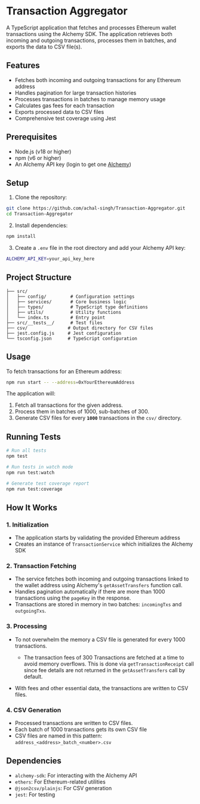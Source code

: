 # Transaction Aggregator

A TypeScript application that fetches and processes Ethereum wallet transactions using the Alchemy SDK. The application retrieves both incoming and outgoing transactions, processes them in batches, and exports the data to CSV file(s).

## Features

- Fetches both incoming and outgoing transactions for any Ethereum address
- Handles pagination for large transaction histories
- Processes transactions in batches to manage memory usage
- Calculates gas fees for each transaction
- Exports processed data to CSV files
- Comprehensive test coverage using Jest

## Prerequisites

- Node.js (v18 or higher)
- npm (v6 or higher)
- An Alchemy API key (login to get one [Alchemy](https://auth.alchemy.com/))

## Setup

1. Clone the repository:

```bash
git clone https://github.com/achal-singh/Transaction-Aggregator.git
cd Transaction-Aggregator
```

2. Install dependencies:

```bash
npm install
```

3. Create a `.env` file in the root directory and add your Alchemy API key:

```bash
ALCHEMY_API_KEY=your_api_key_here
```

## Project Structure

```
├── src/
│   ├── config/         # Configuration settings
│   ├── services/       # Core business logic
│   ├── types/          # TypeScript type definitions
│   ├── utils/          # Utility functions
│   └── index.ts        # Entry point
├── src/__tests__/      # Test files
├── csv/               # Output directory for CSV files
├── jest.config.js     # Jest configuration
└── tsconfig.json      # TypeScript configuration
```

## Usage

To fetch transactions for an Ethereum address:

```bash
npm run start -- --address=0xYourEthereumAddress
```

The application will:

1. Fetch all transactions for the given address.
2. Process them in batches of 1000, sub-batches of 300.
3. Generate CSV files for every **`1000`** transactions in the `csv/` directory.

## Running Tests

```bash
# Run all tests
npm test

# Run tests in watch mode
npm run test:watch

# Generate test coverage report
npm run test:coverage
```

## How It Works

### 1. Initialization

- The application starts by validating the provided Ethereum address
- Creates an instance of `TransactionService` which initializes the Alchemy SDK

### 2. Transaction Fetching

- The service fetches both incoming and outgoing transactions linked to the wallet address using Alchemy's `getAssetTransfers` function call.
- Handles pagination automatically if there are more than 1000 transactions using the `pageKey` in the response.
- Transactions are stored in memory in two batches: `incomingTxs` and `outgoingTxs`.

### 3. Processing

- To not overwhelm the memory a CSV file is generated for every 1000 transactions.

  - The transaction fees of 300 Transactions are fetched at a time to avoid memory overflows. This is done via `getTransactionReceipt` call since fee details are not returned in the `getAssetTransfers` call by default.

- With fees and other essential data, the transactions are written to CSV files.

### 4. CSV Generation

- Processed transactions are written to CSV files.
- Each batch of 1000 transactions gets its own CSV file
- CSV files are named in this pattern: `address_<address>_batch_<number>.csv`

## Dependencies

- `alchemy-sdk`: For interacting with the Alchemy API
- `ethers`: For Ethereum-related utilities
- `@json2csv/plainjs`: For CSV generation
- `jest`: For testing

